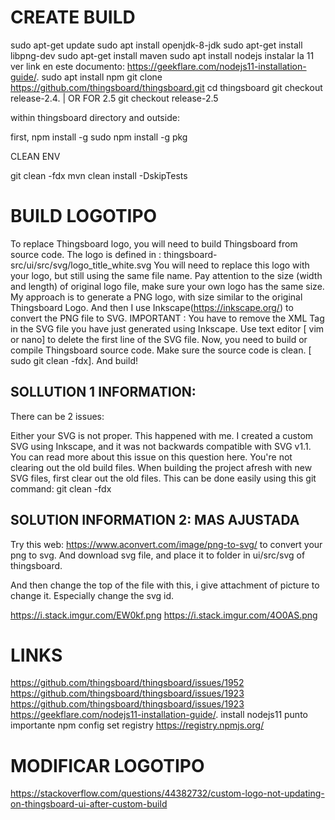 CREATE BUILD
============

sudo apt-get update
sudo apt install openjdk-8-jdk
sudo apt-get install libpng-dev
sudo apt-get install maven
sudo apt install nodejs instalar la 11 ver link en este documento:  https://geekflare.com/nodejs11-installation-guide/. 
sudo apt install npm
git clone https://github.com/thingsboard/thingsboard.git
cd thingsboard
git checkout release-2.4. | OR FOR 2.5 git checkout release-2.5

within thingsboard directory and outside:

first, npm install -g
sudo npm install -g pkg

CLEAN ENV

git clean -fdx
mvn clean install -DskipTests

BUILD LOGOTIPO
===============
To replace Thingsboard logo, you will need to build Thingsboard from source code.
The logo is defined in : thingsboard-src/ui/src/svg/logo_title_white.svg
You will need to replace this logo with your logo, but still using the same file name. Pay attention to the size (width and length) of original logo file, make sure your own logo has the same size.
My approach is to generate a PNG logo, with size similar to the original Thingsboard Logo. And then I use Inkscape(https://inkscape.org/) to convert the PNG file to SVG.
IMPORTANT : You have to remove the XML Tag in the SVG file you have just generated using Inkscape. Use text editor [ vim or nano] to delete the first line of the SVG file.
Now, you need to build or compile Thingsboard source code. Make sure the source code is clean. [ sudo git clean -fdx]. And build!


SOLLUTION 1 INFORMATION:
------------------------

There can be 2 issues:

Either your SVG is not proper. This happened with me. I created a custom SVG using Inkscape, and it was not backwards compatible with SVG v1.1. You can read more about this issue on this question here.
You're not clearing out the old build files. When building the project afresh with new SVG files, first clear out the old files. This can be done easily using this git command:
git clean -fdx

SOLUTION INFORMATION 2:    MAS AJUSTADA 
-----------------------

Try this web: https://www.aconvert.com/image/png-to-svg/ to convert your png to svg. And download svg file, and place it to folder in ui/src/svg of thingsboard.

And then change the top of the file with this, i give attachment of picture to change it. Especially change the svg id.

https://i.stack.imgur.com/EW0kf.png 
https://i.stack.imgur.com/4O0AS.png

LINKS
=====

https://github.com/thingsboard/thingsboard/issues/1952
https://github.com/thingsboard/thingsboard/issues/1923
https://github.com/thingsboard/thingsboard/issues/1923
https://geekflare.com/nodejs11-installation-guide/.           install nodejs11 punto importante
npm config set registry https://registry.npmjs.org/

MODIFICAR LOGOTIPO
==================
https://stackoverflow.com/questions/44382732/custom-logo-not-updating-on-thingsboard-ui-after-custom-build


